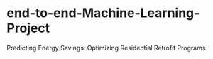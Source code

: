 # end-to-end-Machine-Learning-Project
Predicting Energy Savings: Optimizing Residential Retrofit Programs
